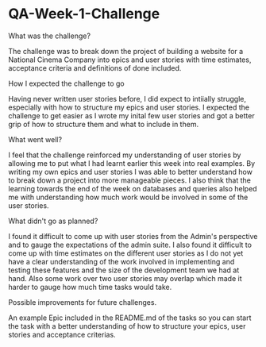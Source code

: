 # QA-Week-1-Challenge

What was the challenge?

The challenge was to break down the project of building a website for a National Cinema Company into epics and user stories with time estimates, acceptance criteria and definitions of done included.

How I expected the challenge to go

Having never written user stories before, I did expect to intiially struggle, especially with how to structure my epics and user stories. I expected the challenge to get easier as I wrote my inital few user stories and got a better grip of how to structure them and what to include in them.

What went well?

I feel that the challenge reinforced my understanding of user stories by allowing me to put what I had learnt earlier this week into real examples. By writing my own epics and user stories I was able to better understand how to break down a project into more manageable pieces. I also think that the learning towards the end of the week on databases and queries also helped me with understanding how much work would be involved in some of the user stories.

What didn't go as planned?

I found it difficult to come up with user stories from the Admin's perspective and to gauge the expectations of the admin suite. I also found it difficult to come up with time estimates on the different user stories as I do not yet have a clear understanding of the work involved in implementing and testing these features and the size of the development team we had at hand. Also some work over two user stories may overlap which made it harder to gauge how much time tasks would take.

Possible improvements for future challenges.

An example Epic included in the README.md of the tasks so you can start the task with a better understanding of how to structure your epics, user stories and acceptance criterias.